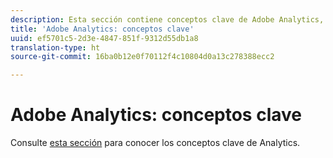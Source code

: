 ```yaml
---
description: Esta sección contiene conceptos clave de Adobe Analytics, una breve descripción del concepto y un vínculo a documentación específica con información adicional sobre el tema.
title: 'Adobe Analytics: conceptos clave'
uuid: ef5701c5-2d3e-4847-851f-9312d55db1a8
translation-type: ht
source-git-commit: 16ba0b12e0f70112f4c10804d0a13c278388ecc2

---
```



# Adobe Analytics: conceptos clave

Consulte [esta sección](/help/landing/an-key-concepts.md) para conocer los conceptos clave de Analytics.
